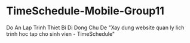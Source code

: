# TimeSchedule-Mobile-Group11
Do An Lap Trinh Thiet Bi Di Dong Chu De "Xay dung website quan ly lich trinh hoc tap cho sinh vien - TimeSchedule"
